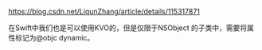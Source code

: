 https://blog.csdn.net/LiqunZhang/article/details/115317871

在Swift中我们也是可以使用KVO的，但是仅限于NSObject 的子类中，需要将属性标记为@objc dynamic。
